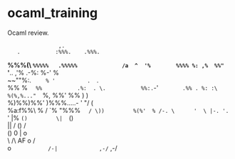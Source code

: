 ocaml_training
==============

Ocaml review.

                    ,.                         
       .           :%%%.    .%%%.             
   __%%%(\        `%%%%%   .%%%%%             
 /a  ^  '%        %%%% %: ,%  %%"`            
'__..  ,'%     .-%:     %-'    %              
 ~~""%:. `     % '          .   `.            
     %% % `   %%           .%:  . \.          
      %%:. `-'   `        .%% . %: :\         
      %(%,%..."   `%,     %%'   %% ) )       
       %)%%)%%'   )%%%.....- '   "/ (         
       %a:f%%\ % / \`%  "%%% `   / \))        
        %(%'  % /-. \      '  \ |-. '.       
        `'    |%   `()         \|  `()       
              ||    /          ()   /        
              ()   0            |  o          
               \  /\ AF         o /           
               o  `            /-|            
            ,-/ `           ,-/
